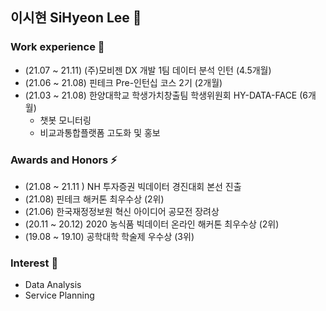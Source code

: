 ## 이시현 SiHyeon Lee 👋

<!--
**sihyeon3523/sihyeon3523** is a ✨ _special_ ✨ repository because its `README.md` (this file) appears on your GitHub profile.

Here are some ideas to get you started:

- 🔭 I’m currently working on ...
- 🌱 I’m currently learning ...
- 👯 I’m looking to collaborate on ...
- 🤔 I’m looking for help with ...
- 💬 Ask me about ...
- 📫 How to reach me: ...
- 😄 Pronouns: ...
- ⚡ Fun fact: ...
-->

### Work experience 🌱

- (21.07 ~ 21.11) (주)모비젠 DX 개발 1팀 데이터 분석 인턴 (4.5개월)
- (21.06 ~ 21.08) 핀테크 Pre-인턴십 코스 2기 (2개월)
- (21.03 ~ 21.08) 한양대학교 학생가치창출팀 학생위원회 HY-DATA-FACE (6개월)
  - 챗봇 모니터링 
  - 비교과통합플랫폼 고도화 및 홍보 

### Awards and Honors ⚡
- (21.08 ~ 21.11 ) NH 투자증권 빅데이터 경진대회 본선 진출 
- (21.08) 핀테크 해커톤 최우수상 (2위)
- (21.06) 한국재정정보원 혁신 아이디어 공모전 장려상 
- (20.11 ~ 20.12) 2020 농식품 빅데이터 온라인 해커톤 최우수상 (2위)
- (19.08 ~ 19.10) 공학대학 학술제 우수상 (3위)

### Interest 🔭
- Data Analysis 
- Service Planning 
